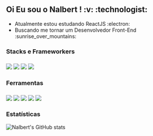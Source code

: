 <h2>Oi Eu sou o Nalbert ! :v: :technologist: </h2>
<ul>
  <li>Atualmente estou estudando ReactJS :electron:
  <li>Buscando me tornar um Desenvolvedor Front-End :sunrise_over_mountains:
</ul>

<h3>Stacks e Frameworkers<h3>
<div class="stacks">
    <img src="https://img.shields.io/badge/html5-%23E34F26.svg?style=for-the-badge&logo=html5&logoColor=white">
    <img src="https://img.shields.io/badge/css3-%231572B6.svg?style=for-the-badge&logo=css3&logoColor=white">
    <img src="https://img.shields.io/badge/javascript-%23323330.svg?style=for-the-badge&logo=javascript&logoColor=%23F7DF1E">
    <img src="https://img.shields.io/badge/node.js-6DA55F?style=for-the-badge&logo=node.js&logoColor=white">
</div>

<h3>Ferramentas<h3>
<div class="dev-tools">
  <img src="https://img.shields.io/badge/git-%23F05033.svg?style=for-the-badge&logo=git&logoColor=white"> 
  <img src="https://img.shields.io/badge/github-%23121011.svg?style=for-the-badge&logo=github&logoColor=white">
  <img src="https://img.shields.io/badge/webpack-%238DD6F9.svg?style=for-the-badge&logo=webpack&logoColor=black">
  <img src="https://img.shields.io/badge/ESLint-4B3263?style=for-the-badge&logo=eslint&logoColor=white">
  <img src="https://img.shields.io/badge/Visual%20Studio%20Code-0078d7.svg?style=for-the-badge&logo=visual-studio-code&logoColor=white">
</div> 

<h3>Estatísticas</h3>
  
![Nalbert's GitHub stats](https://vercel-readme-stats-git-main-nalbertcerqueira.vercel.app/api?username=nalbertcerqueira&show_icons=true&border_color=61ff81&bg_color=45,141414,202020,1b4b25&title_color=ffffff&icon_color=61ff81&text_color=b3b3b3)
  
